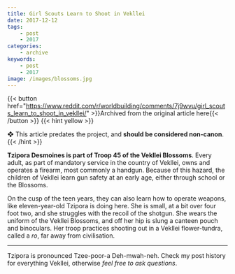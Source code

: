 ```yaml
---
title: Girl Scouts Learn to Shoot in Vekllei
date: 2017-12-12
tags:
    - post
    - 2017
categories:
    - archive
keywords:
    - post
    - 2017
image: /images/blossoms.jpg
---
```

{{< button href="https://www.reddit.com/r/worldbuilding/comments/7j9wvu/girl_scouts_learn_to_shoot_in_vekllei/" >}}Archived from the original article here{{< /button >}}
{{< hint yellow >}}

❖ This article predates the project, and **should be considered non-canon**.
{{< /hint >}}

**Tzipora Desmoines is part of Troop 45 of the Vekllei Blossoms**. Every adult, as part of mandatory service in the country of Vekllei, owns and operates a firearm, most commonly a handgun. Because of this hazard, the children of Vekllei learn gun safety at an early age, either through school or the Blossoms.

On the cusp of the teen years, they can also learn how to operate weapons, like eleven-year-old Tzipora is doing here. She is small, at a bit over four foot two, and she struggles with the recoil of the shotgun. She wears the uniform of the Vekllei Blossoms, and off her hip is slung a canteen pouch and binoculars. Her troop practices shooting out in a Vekllei flower-tundra, called a *ro*, far away from civilisation.

*****

Tzipora is pronounced Tzee-poor-a Deh-mwah-neh. Check my post history for everything Vekllei, otherwise *feel free to ask questions*.
